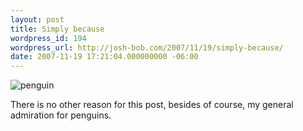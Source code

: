 ```yaml
---
layout: post
title: Simply because
wordpress_id: 194
wordpress_url: http://josh-bob.com/2007/11/19/simply-because/
date: 2007-11-19 17:21:04.000000000 -06:00
---
```

<img src="http://josh-bob.com/wp-content/uploads/2007/11/penguin.jpg" alt="penguin" />

There is no other reason for this post, besides of course, my general admiration for penguins.
